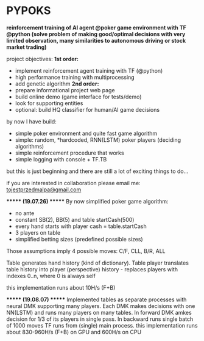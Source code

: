 # PYPOKS
**reinforcement training of AI agent @poker game environment with TF @python
(solve problem of making good/optimal decisions with very limited observation, many similarities to autonomous driving or stock market trading)**

project objectives:
**1st order:**
- implement reinforcement agent training with TF (@python)
- high performance training with multiprocessing
- add genetic algorithm
**2nd order:**
- prepare informational project web page
- build online demo (game interface for tests/demo)
- look for supporting entities
- optional: build HQ classifier for human/AI game decisions

by now I have build:
* simple poker environment and quite fast game algorithm
* simple: random, *hardcoded, RNN(LSTM) poker players (deciding algorithms)
* simple reinforcement procedure that works
* simple logging with console + TF.TB

but this is just beginning and there are still a lot of exciting things to do...

if you are interested in collaboration please email me: tojestprzedmalpa@gmail.com




**\*\*\*\*\* (19.07.26) \*\*\*\*\***
By now simplified poker game algorithm:
* no ante
* constant SB(2), BB(5) and table startCash(500)
* every hand starts with player cash = table.startCash
* 3 players on table
* simplified betting sizes (predefined possible sizes)

Those assumptions imply 4 possible moves: C/F, CLL, B/R, ALL

Table generates hand history (kind of dictionary).
Table player translates table history into player (perspective) history - replaces players with indexes 0..n, where 0 is always self

this implementation runs about 10H/s (F+B)


**\*\*\*\*\* (19.08.07) \*\*\*\*\***
Implemented tables as separate processes with neural DMK supporting many players.
Each DMK makes decisions with one NN(LSTM) and runs many players on many tables.
In forward DMK amkes decision for 1/3 of its players in single pass. In backward runs single batch of 1000 moves
TF runs from (single) main process.
this implementation runs about 830-960H/s (F+B) on GPU and 600H/s on CPU